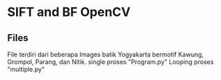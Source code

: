 SIFT and BF OpenCV
===================

Files
-------------

File terdiri dari beberapa Images batik Yogyakarta bermotif Kawung, Grompol, Parang, dan Nitik.
single proses "Program.py"
Looping proses "multiple.py"

